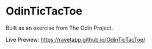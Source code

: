 # OdinTicTacToe
Built as an exercise from The Odin Project.

Live Preview: https://ravetapp.github.io/OdinTicTacToe/
